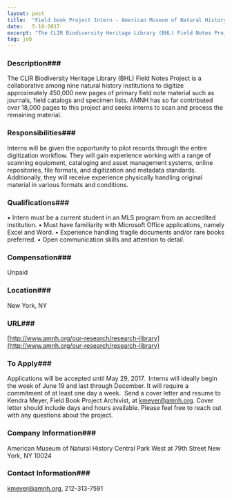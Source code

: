 ```yaml
---
layout: post
title:  "Field book Project Intern - American Museum of Natural History Research Library"
date:   5-10-2017
excerpt: "The CLIR Biodiversity Heritage Library (BHL) Field Notes Project is a collaborative among nine natural history institutions to digitize approximately 450,000 new pages of primary field note material such as journals, field catalogs and specimen lists. AMNH has so far contributed over 18,000 pages to this project and seeks interns..."
tag: job
---
```


### Description###

The CLIR Biodiversity Heritage Library (BHL) Field Notes Project is a collaborative among nine natural history institutions to digitize approximately 450,000 new pages of primary field note material such as journals, field catalogs and specimen lists. AMNH has so far contributed over 18,000 pages to this project and seeks interns to scan and process the remaining material. 


### Responsibilities###

Interns will be given the opportunity to pilot records through the entire digitization workflow. They will gain experience working with a range of scanning equipment, cataloging and asset management systems, online repositories, file formats, and digitization and metadata standards. Additionally, they will receive experience physically handling original material in various formats and conditions.


### Qualifications###

•	Intern must be a current student in an MLS program from an accredited institution.
•	Must have familiarity with Microsoft Office applications, namely Excel and Word.
•	Experience handling fragile documents and/or rare books preferred. 
•	Open communication skills and attention to detail.



### Compensation###

Unpaid


### Location###

New York, NY


### URL###

[http://www.amnh.org/our-research/research-library](http://www.amnh.org/our-research/research-library)

### To Apply###

Applications will be accepted until May 29, 2017.  Interns will ideally begin the week of June 19 and last through December.  It will require a commitment of at least one day a week.  Send a cover letter and resume to Kendra Meyer, Field Book Project Archivist, at kmeyer@amnh.org. Cover letter should include days and hours available. Please feel free to reach out with any questions about the project.


### Company Information###

American Museum of Natural History
Central Park West at 79th Street
New York, NY 10024


### Contact Information###

kmeyer@amnh.org, 212-313-7591

